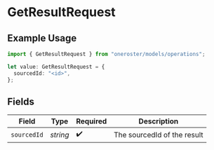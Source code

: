 # GetResultRequest

## Example Usage

```typescript
import { GetResultRequest } from "oneroster/models/operations";

let value: GetResultRequest = {
  sourcedId: "<id>",
};
```

## Fields

| Field                       | Type                        | Required                    | Description                 |
| --------------------------- | --------------------------- | --------------------------- | --------------------------- |
| `sourcedId`                 | *string*                    | :heavy_check_mark:          | The sourcedId of the result |